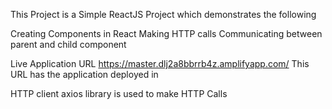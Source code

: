 This Project is a Simple ReactJS Project which demonstrates the following

Creating Components in React
Making HTTP calls
Communicating between parent and child component

Live Application URL
https://master.dlj2a8bbrrb4z.amplifyapp.com/
This URL has the application deployed in

HTTP client
axios library is used to make HTTP Calls

